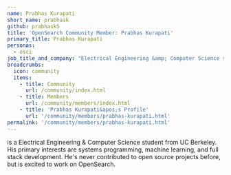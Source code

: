 ```yaml
---
name: Prabhas Kurapati
short_name: prabhask
github: prabhask5
title: 'OpenSearch Community Member: Prabhas Kurapati'
primary_title: Prabhas Kurapati
personas:
  - osci
job_title_and_company: "Electrical Engineering &amp; Computer Science student from UC Berkeley"
breadcrumbs:
  icon: community
  items:
    - title: Community
      url: /community/index.html
    - title: Members
      url: /community/members/index.html
    - title: 'Prabhas Kurapati&apos;s Profile'
      url: '/community/members/prabhas-kurapati.html'
permalink: '/community/members/prabhas-kurapati.html'
---
```


**<Prabhas Kurapati>** is a Electrical Engineering & Computer Science student from UC Berkeley. His primary interests are systems programming, machine learning, and full stack development. He's never contributed to open source projects before, but is excited to work on OpenSearch.
